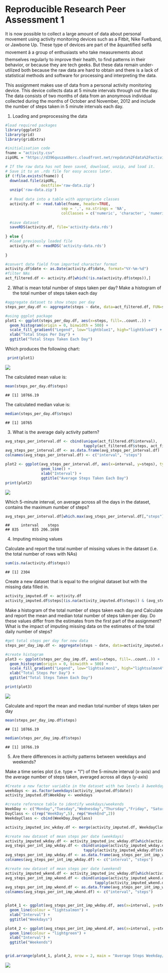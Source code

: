 # Reproducible Research Peer Assessment 1

It is now possible to collect a large amount of data about personal movement using activity monitoring devices such as a Fitbit, Nike Fuelband, or Jawbone Up. These type of devices are part of the âquantified selfâ movement â a group of enthusiasts who take measurements about themselves regularly to improve their health, to find patterns in their behavior, or because they are tech geeks. But these data remain under-utilized both because the raw data are hard to obtain and there is a lack of statistical methods and software for processing and interpreting the data.  
  
This assignment makes use of data from a personal activity monitoring device. This device collects data at 5 minute intervals through out the day. The data consists of two months of data from an anonymous individual collected during the months of October and November, 2012 and include the number of steps taken in 5 minute intervals each day.  
  
1. Loading and preprocessing the data


```r
#load required packages
library(ggplot2)
library(grid)
library(gridExtra)

#initialisation code
fname = "activity.csv"
zipURL = "https://d396qusza40orc.cloudfront.net/repdata%2Fdata%2Factivity.zip"

# If the raw data has not been saved, download, unzip, and load it.
# Save it to an .rds file for easy access later.
if (!file.exists(fname)) {
  download.file(zipURL,
                destfile='raw-data.zip')
  unzip('raw-data.zip')
  
  # Read data into a table with appropriate classes
  activity.df <- read.table(fname, header=TRUE,
                         sep = ',', na.strings = 'NA',
                         colClasses = c('numeric', 'character', 'numeric'))
  
  #save dataset
  saveRDS(activity.df, file='activity-data.rds')
  
} else {
  #load previously loaded file
  activity.df <- readRDS('activity-data.rds')
  
}

#convert date field from imported character format
activity.df$date <- as.Date(activity.df$date, format="%Y-%m-%d")
#filter NAs
act_filtered.df <- activity.df[which(!is.na(activity.df$steps)),]
```
  
2. What is mean total number of steps taken per day?
  Make a histogram of the total number of steps taken each day  

```r
#aggregate dataset to show steps per day
steps_per_day.df <- aggregate(steps ~ date, data=act_filtered.df, FUN=sum)

#using ggplot package
plot1 <- ggplot(steps_per_day.df, aes(x=steps, fill=..count..)) +
  geom_histogram(origin = 0, binwidth = 500) + 
  scale_fill_gradient("Legend", low="lightblue1", high="lightblue4") +
  xlab("Total Steps Per Day") +
  ggtitle("Total Steps Taken Each Day")
```

  Which produces the following chart:  

```r
 print(plot1)
```

![](./PA1_template_files/figure-html/unnamed-chunk-3-1.png) 

The calculated mean value is:

```r
mean(steps_per_day.df$steps)
```

```
## [1] 10766.19
```
  
The calculated median value is:  


```r
median(steps_per_day.df$steps)
```

```
## [1] 10765
```
3. What is the average daily activity pattern?  
  

```r
avg_steps_per_interval.df <- cbind(unique(act_filtered.df$interval), 
                                   tapply(act_filtered.df$steps, act_filtered.df$interval, mean))
avg_steps_per_interval.df <- as.data.frame(avg_steps_per_interval.df)
colnames(avg_steps_per_interval.df) <- c("interval", "steps")

plot2 <- ggplot(avg_steps_per_interval.df, aes(x=interval, y=steps), type = "l") +
                geom_line() + 
                xlab("Interval") + 
                ggtitle("Average Steps Taken Each Day")
print(plot2)
```

![](./PA1_template_files/figure-html/unnamed-chunk-6-1.png) 

Which 5-minute interval, on average across all the days in the dataset, contains the maximum number of steps?


```r
avg_steps_per_interval.df[which.max(avg_steps_per_interval.df[,"steps"]),]
```

```
##     interval    steps
## 835      835 206.1698
```
  
4. Imputing missing values  

Calculate and report the total number of missing values in the dataset (i.e. the total number of rows with NAs)  
  

```r
sum(is.na(activity.df$steps))
```

```
## [1] 2304
```

Create a new dataset that is equal to the original dataset but with the missing data filled in.


```r
activity_imputed.df <- activity.df
activity_imputed.df$steps[(is.na(activity_imputed.df$steps)) & (avg_steps_per_interval.df$interval %in% activity_imputed.df$interval)] <- avg_steps_per_interval.df$steps
```
  
Make a histogram of the total number of steps taken each day and Calculate and report the mean and median total number of steps taken per day. Do these values differ from the estimates from the first part of the assignment? What is the impact of imputing missing data on the estimates of the total daily number of steps?  


```r
#get total steps per day for new data
steps_per_day_imp.df <- aggregate(steps ~ date, data=activity_imputed.df, FUN=sum)

#create histogram
plot3 <- ggplot(steps_per_day_imp.df, aes(x=steps, fill=..count..)) +
  geom_histogram(origin = 0, binwidth = 500) + 
  scale_fill_gradient("Legend", low="lightsalmon1", high="lightsalmon4") +
  xlab("Total Steps Per Day") +
  ggtitle("Total Steps Taken Each Day")

print(plot3)
```

![](./PA1_template_files/figure-html/unnamed-chunk-10-1.png) 
  
Calculate and report the mean and median total number of steps taken per day  


```r
mean(steps_per_day_imp.df$steps)
```

```
## [1] 10766.19
```

```r
median(steps_per_day_imp.df$steps)
```

```
## [1] 10766.19
```
5. Are there differences in activity patterns between weekdays and weekends?

  Make a time series plot (i.e. type = "l") of the 5-minute interval (x-axis) and the average number of steps taken, averaged across all days (y-axis)  
  

```r
#Create a new factor variable in the dataset with two levels â âweekdayâ and âweekendâ indicating whether a given date is a weekday or weekend day.
weekdays <- as.factor(weekdays(activity_imputed.df$date))
activity_imputed.df$WeekDay <- weekdays

#create reference table to identify weekdays/weekends
WeekDay <- c("Monday","Tuesday","Wednesday","Thursday","Friday", "Saturday", "Sunday")
DayClass <- c(rep("WeekDay",5), rep("WeekEnd",2))
WeekdayClass <- cbind(WeekDay,DayClass)

activity_imputed_inc_wkday.df <- merge(activity_imputed.df, WeekdayClass, by="WeekDay", all.x=TRUE)

#create new dataset of mean steps per date (weekdays)
activity_imputed_wkday.df <- activity_imputed_inc_wkday.df[which(activity_imputed_inc_wkday.df$DayClass == "WeekDay"),]
avg_steps_per_int_imp_wkday.df <- cbind(unique(activity_imputed_wkday.df$interval),
                                   tapply(activity_imputed_wkday.df$steps, activity_imputed_wkday.df$interval, mean))
avg_steps_per_int_imp_wkday.df <- as.data.frame(avg_steps_per_int_imp_wkday.df)
colnames(avg_steps_per_int_imp_wkday.df) <- c("interval", "steps")

#create new dataset of mean steps per date (weekend)
activity_imputed_wkend.df <- activity_imputed_inc_wkday.df[which(activity_imputed_inc_wkday.df$DayClass == "WeekEnd"),]
avg_steps_per_int_imp_wkend.df <- cbind(unique(activity_imputed_wkend.df$interval),
                                        tapply(activity_imputed_wkend.df$steps, activity_imputed_wkend.df$interval, mean))
avg_steps_per_int_imp_wkend.df <- as.data.frame(avg_steps_per_int_imp_wkend.df)
colnames(avg_steps_per_int_imp_wkend.df) <- c("interval", "steps")


plot4_1 <- ggplot(avg_steps_per_int_imp_wkday.df, aes(x=interval, y=steps), type = "l") +
  geom_line(colour = "lightsalmon") +
  xlab("Interval") + 
  ggtitle("Weekdays")

plot4_2 <- ggplot(avg_steps_per_int_imp_wkend.df, aes(x=interval, y=steps), type = "l") +
  geom_line(colour = "lightgreen") +
  xlab("Interval") + 
  ggtitle("Weekends")


grid.arrange(plot4_1, plot4_2, nrow = 2, main = "Average Steps Weekday/Weekend Comparison")
```

![](./PA1_template_files/figure-html/unnamed-chunk-12-1.png) 

  
